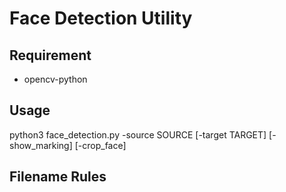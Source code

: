 # Face Detection Utility

## Requirement
* opencv-python

## Usage

python3 face_detection.py -source SOURCE [-target TARGET] [-show_marking] [-crop_face]

## Filename Rules
